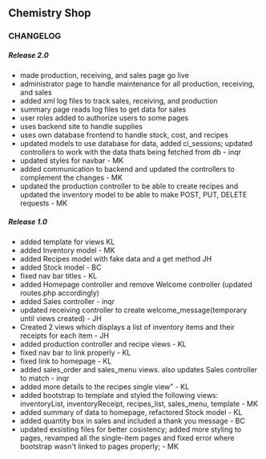 ## Chemistry Shop
### CHANGELOG

##### Release 2.0
- made production, receiving, and sales page go live
- administrator page to handle maintenance for all production, receiving, and sales
- added xml log files to track sales, receiving, and production
- summary page reads log files to get data for sales
- user roles added to authorize users to some pages
- uses backend site to handle supplies
- uses own database frontend to handle stock, cost, and recipes
- updated models to use database for data, added ci_sessions; updated controllers to work with the data thats being fetched from db - inqr
- updated styles for navbar - MK
- added communication to backend and updated the controllers to complement the changes - MK
- updated the production controller to be able to create recipes and updated the inventory model to be able to make POST, PUT, DELETE requests - MK


##### Release 1.0
- added template for views KL
- added Inventory model - MK
- added Recipes model with fake data and a get method JH
- added Stock model - BC
- fixed nav bar titles - KL
- added Homepage controller and remove Welcome controller (updated routes.php accordingly)
- added Sales controller - inqr
- updated receiving controller to create welcome_message(temporary until views created) - JH
- Created 2 views which displays a list of inventory items and their receipts for each item - JH
- added production controller and recipe views - KL
- fixed nav bar to link properly - KL
- fixed link to homepage - KL
- added sales_order and sales_menu views. also updates Sales controller to match - inqr
- added more details to the recipes single view" - KL
- added bootstrap to template and styled the following views: inventoryList, inventoryReceipt, recipes_list, sales_menu, template - MK
- added summary of data to homepage, refactored Stock model - KL
- added quantity box in sales and included a thank you message - BC
- updated exsisting files for better cosistency; added more styling to pages, revamped all the single-item pages and fixed error where bootstrap wasn't linked to pages properly; - MK

